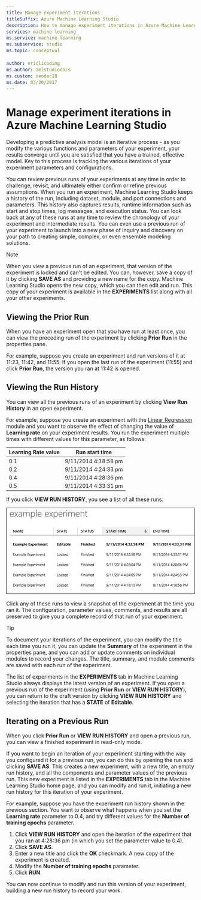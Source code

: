 ```yaml
---
title: Manage experiment iterations
titleSuffix: Azure Machine Learning Studio
description: How to manage experiment iterations in Azure Machine Learning Studio. You can review previous runs of your experiments at any time in order to challenge, revisit, and ultimately either confirm or refine previous assumptions.
services: machine-learning
ms.service: machine-learning
ms.subservice: studio
ms.topic: conceptual

author: ericlicoding
ms.author: amlstudiodocs
ms.custom: seodec18
ms.date: 03/20/2017
---
```

# Manage experiment iterations in Azure Machine Learning Studio
Developing a predictive analysis model is an iterative process - as you modify the various functions and parameters of your experiment, your results converge until you are satisfied that you have a trained, effective model. Key to this process is tracking the various iterations of your experiment parameters and configurations.



You can review previous runs of your experiments at any time in order to challenge, revisit, and ultimately either confirm or refine previous assumptions. When you run an experiment, Machine Learning Studio keeps a history of the run, including dataset, module, and port connections and parameters. This history also captures results, runtime information such as start and stop times, log messages, and execution status. You can look back at any of these runs at any time to review the chronology of your experiment and intermediate results. You can even use a previous run of your experiment to launch into a new phase of inquiry and discovery on your path to creating simple, complex, or even ensemble modeling solutions.

> [!NOTE]
> When you view a previous run of an experiment, that version of the experiment is locked and can't be edited. You can, however, save a copy of it by clicking **SAVE AS** and providing a new name for the copy. Machine Learning Studio opens the new copy, which you can then edit and run. This copy of your experiment is available in the **EXPERIMENTS** list along with all your other experiments.
> 
> 

## Viewing the Prior Run
When you have an experiment open that you have run at least once, you can view the preceding run of the experiment by clicking **Prior Run** in the properties pane.

For example, suppose you create an experiment and run versions of it at 11:23, 11:42, and 11:55. If you open the last run of the experiment (11:55) and click **Prior Run**, the version you ran at 11:42 is opened.

## Viewing the Run History
You can view all the previous runs of an experiment by clicking **View Run History** in an open experiment.

For example, suppose you create an experiment with the [Linear Regression][linear-regression] module and you want to observe the effect of changing the value of **Learning rate** on your experiment results. You run the experiment multiple times with different values for this parameter, as follows:

| Learning Rate value | Run start time |
| --- | --- |
| 0.1 |9/11/2014 4:18:58 pm |
| 0.2 |9/11/2014 4:24:33 pm |
| 0.4 |9/11/2014 4:28:36 pm |
| 0.5 |9/11/2014 4:33:31 pm |

If you click **VIEW RUN HISTORY**, you see a list of all these runs:

![Example run history](./media/manage-experiment-iterations/viewrunhistory.jpg)

Click any of these runs to view a snapshot of the experiment at the time you ran it. The configuration, parameter values, comments, and results are all preserved to give you a complete record of that run of your experiment.

> [!TIP]
> To document your iterations of the experiment, you can modify the title each time you run it, you can update the **Summary** of the experiment in the properties pane, and you can add or update comments on individual modules to record your changes. The title, summary, and module comments are saved with each run of the experiment.
> 
> 

The list of experiments in the **EXPERIMENTS** tab in Machine Learning Studio always displays the latest version of an experiment. If you open a previous run of the experiment (using **Prior Run** or **VIEW RUN HISTORY**), you can return to the draft version by clicking **VIEW RUN HISTORY** and selecting the iteration that has a **STATE** of **Editable**.

## Iterating on a Previous Run
When you click **Prior Run** or **VIEW RUN HISTORY** and open a previous run, you can view a finished experiment in read-only mode.

If you want to begin an iteration of your experiment starting with the way you configured it for a previous run, you can do this by opening the run and clicking **SAVE AS**. This creates a new experiment, with a new title, an empty run history, and all the components and parameter values of the previous run. This new experiment is listed in the **EXPERIMENTS** tab in the Machine Learning Studio home page, and you can modify and run it, initiating a new run history for this iteration of your experiment. 

For example, suppose you have the experiment run history shown in the previous section. You want to observe what happens when you set the **Learning rate** parameter to 0.4, and try different values for the **Number of training epochs** parameter.

1. Click **VIEW RUN HISTORY** and open the iteration of the experiment that you ran at 4:28:36 pm (in which you set the parameter value to 0.4).
2. Click **SAVE AS**.
3. Enter a new title and click the **OK** checkmark. A new copy of the experiment is created.
4. Modify the **Number of training epochs** parameter.
5. Click **RUN**.

You can now continue to modify and run this version of your experiment, building a new run history to record your work.

<!-- Module References -->
[linear-regression]: https://msdn.microsoft.com/library/azure/31960a6f-789b-4cf7-88d6-2e1152c0bd1a/
